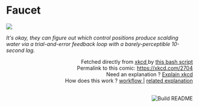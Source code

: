 # <b>Faucet</b>

[![](https://imgs.xkcd.com/comics/faucet.png)](https://xkcd.com/2704)

<i>It&#39;s okay, they can figure out which control positions produce scalding water via a trial-and-error feedback loop with a barely-perceptible 10-second lag.</i>

<div align="right">
  Fetched directly from
  <a href="https://xkcd.com">
    xkcd
  </a>
  by
  <a href="https://github.com/Vanille-N/Vanille-N/blob/master/fetch">
    this bash script
  </a>
</div>
<div align="right">
  Permalink to this comic:
  <a href="https://xkcd.com/2704">
    https://xkcd.com/2704
  </a>
</div>
<div align="right">
  Need an explanation ?
  <a href="https://www.explainxkcd.com/wiki/index.php/2704">
    Explain xkcd
  </a>
</div>
<div align="right">
  How does this work ?
  <a href="https://github.com/Vanille-N/Vanille-N/blob/master/.github/workflows/build.yml">
    workflow
  </a>
  |
  <a href="https://simonwillison.net/2020/Jul/10/self-updating-profile-readme/">
    related explanation
  </a>
</div><br>

<a href="https://github.com/Vanille-N/Vanille-N/actions"><img src="https://github.com/Vanille-N/Vanille-N/workflows/Build%20README/badge.svg" align="right" alt="Build README"></a>
